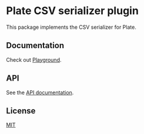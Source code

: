 # Plate CSV serializer plugin

This package implements the CSV serializer for Plate.

## Documentation

Check out [Playground](https://platejs.org/docs/playground).

## API

See the [API documentation](https://plate-api.udecode.io/globals.html). 

## License

[MIT](../../../LICENSE)
